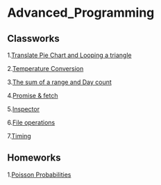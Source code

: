 <!DOCTYPE html>
<html>
<head>
    <link rel="icon" href="https://maeyler.github.io/JS/images/JS.png">
    <link rel="manifest" href="manifest.json">
</head>
<body>
    
# Advanced_Programming

<h2 id="classworks">Classworks</h2>

<p>1.<a href="https://fatihmehmetergin.github.io/Advanced_Programming/CW1.png">Translate Pie Chart and Looping a triangle</a></p>

<p>2.<a href="https://fatihmehmetergin.github.io/Advanced_Programming/CW2_2">Temperature Conversion</a></p>

<p>3.<a href="https://fatihmehmetergin.github.io/Advanced_Programming/CW3.png">The sum of a range and Day count</a></p>

<p>4.<a href="https://fatihmehmetergin.github.io/Advanced_Programming/CW4/cw4.html">Promise & fetch</a></p>

<p>5.<a href="https://fatihmehmetergin.github.io/Advanced_Programming/CW5/work/EloquentJS.html">Inspector</a></p>

<p>6.<a href="https://fatihmehmetergin.github.io/Advanced_Programming/CW6.html">File operations</a></p>

<p>7.<a href="https://fatihmehmetergin.github.io/Advanced_Programming/CW7/CW7.html">Timing</a></p>


<h2 id="classworks">Homeworks</h2>

<p>1.<a href="https://fatihmehmetergin.github.io/Advanced_Programming/HW1">Poisson Probabilities</a></p>

<script>
    navigator.serviceWorker.register('sw.js')
</script>
</body>
</html>
